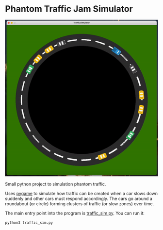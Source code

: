 # Phantom Traffic Jam Simulator

<p align="center">
  <img src="phantom-traffic-jam-sim.gif" alt="Phantom Traffic Jam Simulation">
</p>

Small python project to simulation phantom traffic.

Uses [pygame](https://www.pygame.org/news) to simulate how traffic can be created when a car slows down suddenly and other cars must respond accordingly.
The cars go around a roundabout (or circle) forming clusters of traffic (or slow zones) over time.

The main entry point into the program is [traffic_sim.py](./traffic_sim.py). You can run it:
```bash
python3 traffic_sim.py
```
